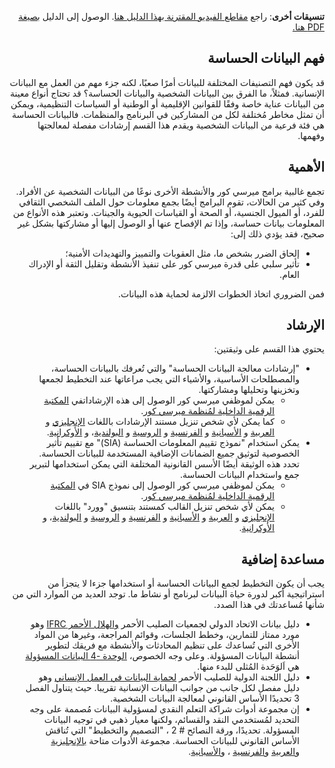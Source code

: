 <div dir=rtl>

**تنسيقات أخرى**: راجع [مقاطع الفيديو المقترنة بهذا الدليل هنا](https://youtu.be/RrHIw10VW4I). الوصول إلى الدليل [بصيغة PDF هنا.](https://dldocs.mercycorps.org/DPPSensitiveDataGuideAR.pdf)

## فهم البيانات الحساسة
قد يكون فهم التصنيفات المختلفة للبيانات أمرًا صعبًا، لكنه جزء مهم من العمل مع البيانات الإنسانية. فمثلاً، ما الفرق بين البيانات الشخصية والبيانات الحساسة؟ قد تحتاج أنواع معينة من البيانات عناية خاصة وفقًا للقوانين الإقليمية أو الوطنية أو السياسات التنظيمية، ويمكن أن تمثل مخاطر مُختلفة لكل من المشاركين في البرنامج والمنظمات. فالبيانات الحساسة هي فئة فرعية من البيانات الشخصية ويقدم هذا القسم إرشادات مفصلة لمعالجتها وفهمها.  

## الأهمية
تجمع غالبية برامج ميرسي كور والأنشطة الأخرى نوعًا من البيانات الشخصية عن الأفراد. وفي كثير من الحالات، تقوم البرامج أيضًا بجمع معلومات حول الملف الشخصي الثقافي للفرد، أو الميول الجنسية، أو الصحة أو القياسات الحيوية والجينات. وتعتبر هذه الأنواع من المعلومات بيانات حساسة، وإذا تم الإفصاح عنها أو الوصول إليها أو مشاركتها بشكل غير صحيح، فقد يؤدي ذلك إلى:
-   إلحاق الضرر بشخص ما، مثل العقوبات والتمييز والتهديدات الأمنية؛
-  تأثير سلبي على قدرة ميرسي كور على تنفيذ الأنشطة وتقليل الثقة أو الإدراك العام.

فمن الضروري اتخاذ الخطوات الالزمة لحماية هذه البيانات.

## الإرشاد
يحتوي هذا القسم على وثيقتين:
- "إرشادات معالجة البيانات الحساسة" والتي تُعرفك بالبيانات الحساسة، والمصطلحات الأساسية، والأشياء التي يجب مراعاتها عند التخطيط لجمعها وتخزينها وتحليلها ومشاركتها.
   -  يمكن لموظفي ميرسي كور الوصول إلى هذه الإرشاداتفي [المكتبة الرقمية الداخلية لمُنظمة ميرسي كور](https://library.mercycorps.org/record/39241).
   -   كما يمكن لأي شخص تنزيل مستند الإرشادات باللغات [الإنجليزي](https://dldocs.mercycorps.org/SensitiveDataProcessingGuidance.pdf) و [العربية](https://dldocs.mercycorps.org/SensitiveDataGuidance-AR.pdf) و [الأسبانية](https://dldocs.mercycorps.org/SensitiveDataGuidance-ES.pdf) و [الفرنسية](https://dldocs.mercycorps.org/SensitiveDataGuidance-FR.pdf) و [الروسية](https://dldocs.mercycorps.org/SensitiveDataGuidance-RU.pdf) و [البولندية](http://dldocs.mercycorps.org/SensitiveDataProcessingGuidancePL.pdf)، و [الأوكرانية](http://dldocs.mercycorps.org/SensitiveDataProcessingGuidanceUA.pdf).
- يمكن استخدام "نموذج تقييم المعلومات الحساسة (SIA)" مع تقييم تأثير الخصوصية لتوثيق جميع الضمانات الإضافية المستخدمة للبيانات الحساسة. تحدد هذه الوثيقة أيضًا الأسس القانونية المختلفة التي يمكن استخدامها لتبرير جمع واستخدام البيانات الحساسة.
  -  يمكن لموظفي ميرسي كور الوصول إلى نموذج SIA في [المكتبة الرقمية الداخلية لمُنظمة ميرسي كور](https://library.mercycorps.org/record/39245).
  -   يمكن لأي شخص تنزيل القالب كمستند بتنسيق "وورد" باللغات [الإنجليزي](http://dldocs.mercycorps.org/SensitiveInformationAssessmentTemplate.docx) و [العربية](http://dldocs.mercycorps.org/SensitiveInformationAssessmentTemplate-AR.docx) و [الأسبانية](http://dldocs.mercycorps.org/SensitiveInformationAssessmentTemplate-ES.docx) و [الفرنسية](http://dldocs.mercycorps.org/SensitiveInformationAssessmentTemplate-FR.docx) و [الروسية](http://dldocs.mercycorps.org/SensitiveInformationAssessmentTemplate-RU.docx) و [البولندية](http://dldocs.mercycorps.org/SensitiveInformationAssessmentTemplatePL.docx)، و [الأوكرانية](http://dldocs.mercycorps.org/SensitiveInformationAssessmentTemplateUA.docx).

## مساعدة إضافية
يجب أن يكون التخطيط لجمع البيانات الحساسة أو استخدامها جزءا لا يتجزأ من استراتيجية أكبر لدورة حياة البيانات لبرنامج أو نشاط ما. توجد العديد من الموارد التي من شأنها مُساعدتك في هذا الصدد.
- دليل بيانات الاتحاد الدولي لجمعيات الصليب الأحمر [والهلال الأحمر IFRC](https://preparecenter.org/toolkit/data-playbook-toolkit/) وهو مورد ممتاز للتمارين، وخطط الجلسات، وقوائم المراجعة، وغيرها من المواد الأخرى التي تُساعدك على تنظيم المحادثات والأنشطة مع فريقك لتطوير أنشطة البيانات المسؤولة. وعلى وجه الخصوص، [الوحدة -4  البيانات المسؤولة](https://preparecenter.org/responsible-data-data-playbook-beta/) هي اَلوَحَدة المُثلى للبدء منها.      
- دليل اللجنة الدولية للصليب الأحمر [لحماية البيانات في العمل الإنساني](https://www.icrc.org/en/data-protection-humanitarian-action-handbook) وهو دليل مفصل لكل جانب من جوانب البيانات الإنسانية تقريبا. حيث يتناول الفصل 3 تحديدًا الأساس القانوني لمعالجة البيانات الشخصية.
- إن مجموعة أدوات شراكة التعلم النقدي لمسؤولية البيانات مُصممة على وجه التحديد لمُستخدمي النقد والقسائم، ولكنها معيار ذهبي في توجيه البيانات المسؤولة. تحديدًا، ورقة النصائح # 2 ، "التصميم والتخطيط" التي تُناقش الأساس القانوني للبيانات الحساسة. مجموعة الأدوات متاحة [بالإنجليزية](https://www.calpnetwork.org/wp-content/uploads/2021/03/Data-Responsibility-Toolkit_A-guide-for-Cash-and-Voucher-Practitioners.pdf) و[العربية](https://www.calpnetwork.org/ar/publication/data-responsibility-toolkit-a-guide-for-cva-practitioners/) و[الفرنسية](https://www.calpnetwork.org/fr/publication/data-responsibility-toolkit-a-guide-for-cva-practitioners/) ، و[الأسبانية](https://www.calpnetwork.org/es/publication/data-responsibility-toolkit-a-guide-for-cva-practitioners/).  
